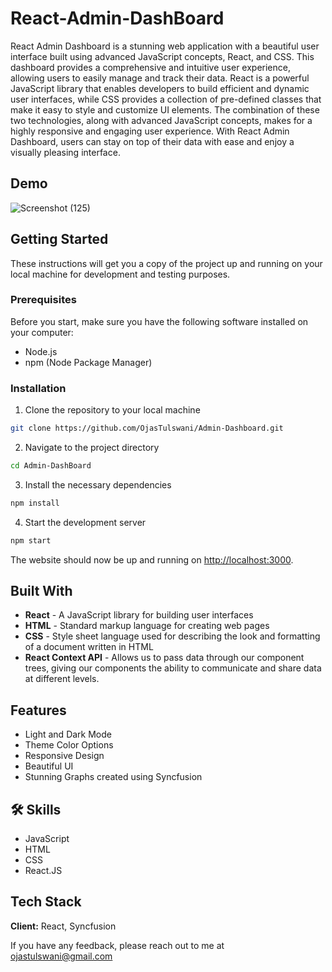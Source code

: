 # React-Admin-DashBoard

React Admin Dashboard is a stunning web application with a beautiful user interface built using advanced JavaScript concepts, React, and CSS. This dashboard provides a comprehensive and intuitive user experience, allowing users to easily manage and track their data. React is a powerful JavaScript library that enables developers to build efficient and dynamic user interfaces, while CSS provides a collection of pre-defined classes that make it easy to style and customize UI elements. The combination of these two technologies, along with advanced JavaScript concepts, makes for a highly responsive and engaging user experience. With React Admin Dashboard, users can stay on top of their data with ease and enjoy a visually pleasing interface.


## Demo 
![Screenshot (125)](https://github.com/user-attachments/assets/fa0dcc1b-d1b0-4493-9954-026ebd9d4802)

## Getting Started

These instructions will get you a copy of the project up and running on your local machine for development and testing purposes.

### Prerequisites

Before you start, make sure you have the following software installed on your computer:

- Node.js
- npm (Node Package Manager)

### Installation

1. Clone the repository to your local machine


```bash
git clone https://github.com/OjasTulswani/Admin-Dashboard.git
```


2. Navigate to the project directory

```bash
cd Admin-DashBoard
```

3. Install the necessary dependencies

```bash
npm install
```

4. Start the development server

```bash
npm start
```

The website should now be up and running on [http://localhost:3000](http://localhost:3000).

## Built With

- **React** - A JavaScript library for building user interfaces
- **HTML** - Standard markup language for creating web pages
- **CSS** - Style sheet language used for describing the look and formatting of a document written in HTML
- **React Context API** - Allows us to pass data through our component trees, giving our components the ability to communicate and share data at different levels.

## Features

- Light and Dark Mode
- Theme Color Options
- Responsive Design
- Beautiful UI
- Stunning Graphs created using Syncfusion

## 🛠 Skills

- JavaScript
- HTML
- CSS
- React.JS


## Tech Stack

**Client:** React, Syncfusion


If you have any feedback, please reach out to me at [ojastulswani@gmail.com](mailto:ojastulswani@gmail.com)
